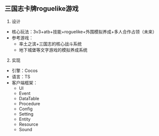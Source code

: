 ## 三国志卡牌roguelike游戏
1. 设计
*	核心玩法：3v3+atb+技能+roguelike+外围模拟养成+多人合作占领（未来）
*	参考游戏：
	*	率土之滨+三国志的核心战斗系统
	*	地下城堡等文字游戏的模拟养成系统
2. 实现
*	引擎：Cocos
*	语言：TS
*	客户端框架：
	*	UI
	*	Event
	*	DataTable
	*	Procedure
	*	Config
	*	Setting
	*	Entity
	*	Resource
	*	Sound